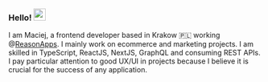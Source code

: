 ### Hello! <img src="https://media.giphy.com/media/hvRJCLFzcasrR4ia7z/giphy.gif" width="24px">

I am Maciej, a frontend developer based in Krakow 🇵🇱 working @[ReasonApps](https://www.reasonapps.pl/). I mainly work on ecommerce and marketing projects. I am skilled in TypeScript, ReactJS, NextJS, GraphQL and consuming REST APIs. I pay particular attention to good UX/UI in projects because I believe it is crucial for the success of any application.
